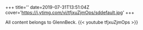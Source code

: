 +++
title=''
date=2019-07-31T13:51:04Z
cover='https://i.ytimg.com/vi/tfjxuZjmOps/sddefault.jpg'
+++

All content belongs to GlennBeck.
{{< youtube tfjxuZjmOps >}}
